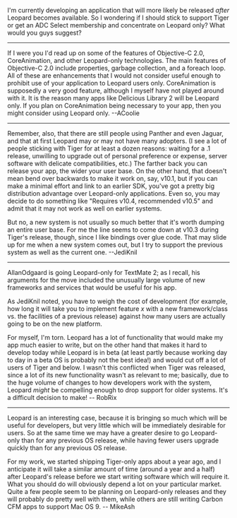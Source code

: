 

I'm currently developing an application that will more likely be released *after* Leopard becomes available. So I wondering if I should stick to support Tiger or get an ADC Select membership and concentrate on Leopard only? What would you guys suggest?

----
If I were you I'd read up on some of the features of Objective-C 2.0, CoreAnimation, and other Leopard-only technologies. The main features of Objective-C 2.0 include properties, garbage collection, and a foreach loop. All of these are enhancements that I would not consider useful enough to prohibit use of your application to Leopard users only. CoreAnimation is supposedly a very good feature, although I myself have not played around with it. It is the reason many apps like Delicious Library 2 will be Leopard only. If you plan on CoreAnimation being necessary to your app, then you might consider using Leopard only. --ACoolie

----
Remember, also, that there are still people using Panther and even Jaguar, and that at first Leopard may or may not have many adopters. (I see a lot of people sticking with Tiger for at least a dozen reasons: waiting for a .1 release, unwilling to upgrade out of personal preference or expense, server software with delicate compatibilities, etc.) The farther back you can release your app, the wider your user base. On the other hand, that doesn't mean bend over backwards to make it work on, say, v10.1, but if you can make a minimal effort and link to an earlier SDK, you've got a pretty big distribution advantage over Leopard-only applications. Even so, you may decide to do something like "Requires v10.4, recommended v10.5" and admit that it may not work as well on earlier systems.

But no, a new system is not usually so much better that it's worth dumping an entire user base. For me the line seems to come down at v10.3 during Tiger's release, though, since I like bindings over glue code. That may slide up for me when a new system comes out, but I try to support the previous system as well as the current one. --JediKnil

----

AllanOdgaard is going Leopard-only for TextMate 2; as I recall, his arguments for the move included the unusually large volume of new frameworks and services that would be useful for his app.

As JediKnil noted, you have to weigh the cost of development (for example, how long it will take you to implement feature *x* with a new framework/class vs. the facilities of a previous release) against how many users are actually going to be on the new platform.

For myself, I'm torn. Leopard has a lot of functionality that would make my app much easier to write, but on the other hand that makes it hard to develop today while Leopard is in beta (at least partly because working day to day in a beta OS is probably not the best idea!) and would cut off a lot of users of Tiger and below. I wasn't this conflicted when Tiger was released, since a lot of its new functionality wasn't as relevant to me; basically, due to the huge volume of changes to how developers work with the system, Leopard *might* be compelling enough to drop support for older systems. It's a difficult decision to make! -- RobRix

----
Leopard is an interesting case, because it is bringing so much which will be useful for developers, but very little which will be immediately desirable for users. So at the same time we may have a greater desire to go Leopard-only than for any previous OS release, while having fewer users upgrade quickly than for any previous OS release.

For my work, we started shipping Tiger-only apps about a year ago, and I anticipate it will take a similar amount of time (around a year and a half) after Leopard's release before we start writing software which will require it. What you should do will obviously depend a lot on your particular market. Quite a few people seem to be planning on Leopard-only releases and they will probably do pretty well with them, while others are still writing Carbon CFM apps to support Mac OS 9. -- MikeAsh
